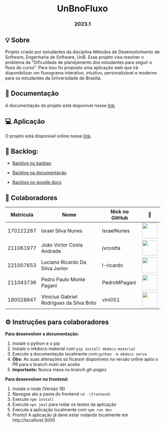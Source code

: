 <h1 align="center"> UnBnoFluxo </h1>
<h3 align="center"> 2023.1 </h3>

## 💡 Sobre
Projeto criado por estudantes da disciplina Métodos de Desenvolvimento de Software, Engenharia de Software, UnB.
Esse projeto visa resolver o problema da "Dificuldade de planejamento dos estudantes para seguir o fluxo do curso". Para isso foi proposto uma aplicação web que irá disponibilizar um fluxograma interativo, intuitivo, personalizável e moderno para os estudantes da Universidade de Brasília.

## 📒 Documentação
A documentação do projeto está disponivel nesse [link](https://mdsreq-fga-unb.github.io/2023.1-UnBnoFluxo/).

## 💻 Aplicação
O projeto está disponivel online nesse [link](https://unbnofluxo.vercel.app/).

## 📃 Backlog:

- [Backlog no kanban](https://github.com/orgs/mdsreq-fga-unb/projects/10)

- [Backlog na documentação](https://mdsreq-fga-unb.github.io/2023.1-UnBnoFluxo/Backlog/)

- [Backlog no google docs](https://docs.google.com/document/d/1yLeN1Lz4SikCFIlMwRnj-NHabqfXzD9Igfq0DXZx_ZA/edit?usp=sharing)

## 👥 Colaboradores
| Matrícula | Nome                                      | Nick no GitHub |                                                      📸                                                       |
| :-------: | ----------------------------------------- | -------------- | :----------------------------------------------------------------------------------------------------------: |
| 170121267 | Israel Silva Nunes                        | IsraelNunes    | [<img src="https://avatars.githubusercontent.com/u/43423619?v=4" width=50>](https://github.com/IsraelNunes)  |
| 211061977 | João Victor Costa Andrade                 | jvcostta       |  [<img src="https://avatars.githubusercontent.com/u/124215106?v=4" width=50>](https://github.com/jvcostta)   |
| 221007653 | Luciano Ricardo Da Silva Junior           | l-ricardo      |  [<img src="https://avatars.githubusercontent.com/u/88405145?v=4" width=50>](https://github.com/l-ricardo)   |
| 211043736 | Pedro Paulo Monte Pagani                  | PedroMPagani   | [<img src="https://avatars.githubusercontent.com/u/56891617?v=4" width=50>](https://github.com/PedroMPagani) |
| 180028847 | Vinicius Gabriel Rodrigues da Silva Brito | vini051        |   [<img src="https://avatars.githubusercontent.com/u/60819460?v=4" width=50>](https://github.com/vini051)    |

## ⚙️ Instruções para colaboradores
**Para desenvolver a documentação:**
1. Instale o python e o pip
2. Instale o mkdocs-material com ```pip install mkdocs-material```
3. Execute a documentação localmente com ```python -m mkdocs serve```
4. **Obs:** As suas alterações só ficaram disponíveis na versão online após o PR para o branch *main* ser aceito
5. **Importante:** Nunca mexa no branch *gh-pages*

**Para desenvolver no frontend:**
1. Instale o node (Versão 18)
2. Navegue ate a pasta do frontend ```cd .\frontend\```
3. Execute ```npm install```
4. Execute ```npx jest``` para rodar os testes da aplicação
5. Execute a aplicação localmente com ```npm run dev```
6. Pronto! A aplicação já deve estar rodando localmente em http://localhost:3000
